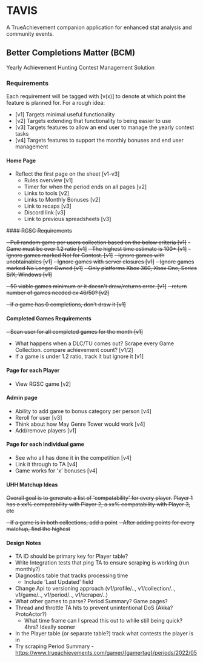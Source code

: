# TAVIS

A TrueAchievement companion application for enhanced stat analysis and community events.

## Better Completions Matter (BCM)

Yearly Achievement Hunting Contest Management Solution

### Requirements

Each requirement will be tagged with [v(x)] to denote at which point the feature is planned for. For a rough idea:

- [v1] Targets minimal useful functionality
- [v2] Targets extending that functionality to being easier to use
- [v3] Targets features to allow an end user to manage the yearly contest tasks
- [v4] Targets features to support the monthly bonuses and end user management

#### Home Page

- Reflect the first page on the sheet [v1-v3]
  - Rules overview [v1]
  - Timer for when the period ends on all pages [v2]
  - Links to tools [v2]
  - Links to Monthly Bonuses [v2]
  - Link to recaps [v3]
  - Discord link [v3]
  - Link to previous spreadsheets [v3]

~~#### RGSC Requirements~~

~~- Pull random game per users collection based on the below criteria [v1]~~
  ~~- Game must be over 1.2 ratio [v1]~~
  ~~- The highest time estimate is 100+ [v1]~~
  ~~- Ignore games marked Not for Contest. [v1]~~
  ~~- Ignore games with unobtainables [v1]~~
  ~~- Ignore games with server closures [v1]~~
  ~~- Ignore games marked No Longer Owned [v1]~~
  ~~- Only platforms Xbox 360, Xbox One, Series S/X, Windows [v1]~~

  ~~- 50 viable games minimum or it doesn't draw/returns error. [v1]~~
    ~~- return number of games needed ex 46/50? [v2]~~

  ~~- if a game has 0 completions, don't draw it [v1]~~

#### Completed Games Requirements

~~- Scan user for all completed games for the month [v1]~~
- What happens when a DLC/TU comes out? Scrape every Game Collection. compare achievement count? [v1/2]
- If a game is under 1.2 ratio, track it but ignore it [v1]

#### Page for each Player

- View RGSC game [v2]

#### Admin page

- Ability to add game to bonus category per person [v4]
- Reroll for user [v3]
- Think about how May Genre Tower would work [v4]
- Add/remove players [v1]

#### Page for each individual game

- See who all has done it in the competition [v4]
- Link it through to TA [v4]
- Game works for 'x' bonuses [v4]

#### UHH Matchup Ideas

~~Overall goal is to generate a list of 'compatability' for every player.~~
~~Player 1 has a xx% compatability with Player 2, a xx% compatability with Player 3, etc~~

~~- If a game is in both collections, add a point~~
~~- After adding points for every matchup, find the highest~~

#### Design Notes

- TA ID should be primary key for Player table?
- Write Integration tests that ping TA to ensure scraping is working (run monthly?)
- Diagnostics table that tracks processing time
  - Include 'Last Updated' field
- Change Api to versioning approach (v1/profile/.., v1/collection/.., v1/game/.., v1/period/.., v1/scraper/..)
- What other games to parse? Period Summary? Game pages?
- Thread and throttle TA hits to prevent unintentional DoS (Akka? ProtoActor?)
  - What time frame can I spread this out to while still being quick? 4hrs? Ideally sooner
- In the Player table (or separate table?) track what contests the player is in
- Try scraping Period Summary - https://www.trueachievements.com/gamer/{gamertag}/periods/2022/05
